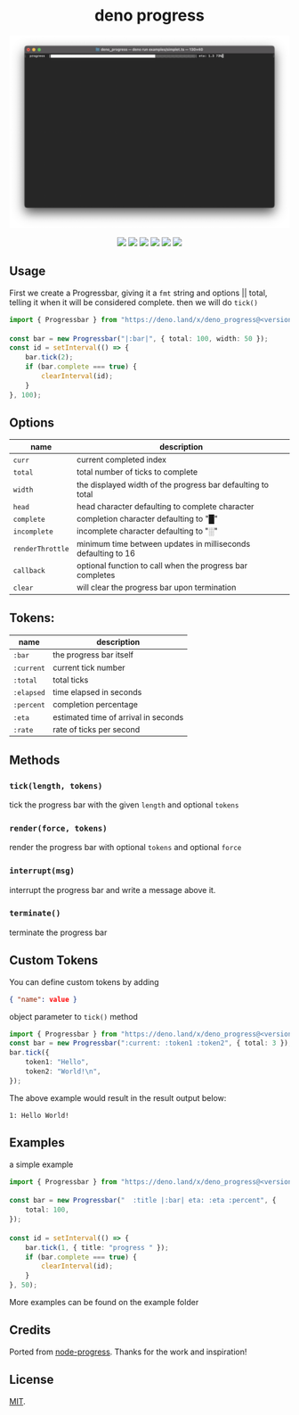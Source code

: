 <h1 align="center">deno progress</h1>

![screenshot](./assets/screenshot.png)

<p align="center">
<img src="https://github.com/Eyoatam/deno_progress/workflows/ci/badge.svg">
<a href="https://doc.deno.land/https/deno.land/x/deno_progress/mod.ts"><img src="https://doc.deno.land/badge.svg"></a>
<img src="https://img.shields.io/endpoint?url=https%3A%2F%2Fdeno-visualizer.danopia.net%2Fshields%2Fupdates%2Fx%2Fdeno_progress%2Fmod.ts">
<img src="https://img.shields.io/endpoint?url=https%3A%2F%2Fdeno-visualizer.danopia.net%2Fshields%2Flatest-version%2Fx%2Fdeno_progress%2Fmod.ts">
<img src="https://img.shields.io/badge/license-MIT-blue.svg">
<img src="https://img.shields.io/badge/deno-^1.5.0-informational?logo=deno">
</p>

## Usage

First we create a Progressbar, giving it a `fmt` string and options || total,
<br> telling it when it will be considered complete. then we will do `tick()`

```ts
import { Progressbar } from "https://deno.land/x/deno_progress@<version>/mod.ts";

const bar = new Progressbar("|:bar|", { total: 100, width: 50 });
const id = setInterval(() => {
	bar.tick(2);
	if (bar.complete === true) {
		clearInterval(id);
	}
}, 100);
```

## Options

| name             | description                                                   |
| ---------------- | ------------------------------------------------------------- |
| `curr`           | current completed index                                       |
| `total`          | total number of ticks to complete                             |
| `width`          | the displayed width of the progress bar defaulting to total   |
| `head`           | head character defaulting to complete character               |
| `complete`       | completion character defaulting to "█"                        |
| `incomplete`     | incomplete character defaulting to "░"                        |
| `renderThrottle` | minimum time between updates in milliseconds defaulting to 16 |
| `callback`       | optional function to call when the progress bar completes     |
| `clear`          | will clear the progress bar upon termination                  |

## Tokens:

| name       | description                          |
| ---------- | ------------------------------------ |
| `:bar`     | the progress bar itself              |
| `:current` | current tick number                  |
| `:total`   | total ticks                          |
| `:elapsed` | time elapsed in seconds              |
| `:percent` | completion percentage                |
| `:eta`     | estimated time of arrival in seconds |
| `:rate`    | rate of ticks per second             |

## Methods

### `tick(length, tokens)`

tick the progress bar with the given `length` and optional `tokens`

### `render(force, tokens)`

render the progress bar with optional `tokens` and optional `force`

### `interrupt(msg)`

interrupt the progress bar and write a message above it.

### `terminate()`

terminate the progress bar

## Custom Tokens

You can define custom tokens by adding

```json
{ "name": value }
```

object parameter to `tick()` method

```ts
import { Progressbar } from "https://deno.land/x/deno_progress@<version>/mod.ts";
const bar = new Progressbar(":current: :token1 :token2", { total: 3 });
bar.tick({
	token1: "Hello",
	token2: "World!\n",
});
```

The above example would result in the result output below:

```
1: Hello World!
```

## Examples

a simple example

```ts
import { Progressbar } from "https://deno.land/x/deno_progress@<version>/mod.ts";

const bar = new Progressbar("  :title |:bar| eta: :eta :percent", {
	total: 100,
});

const id = setInterval(() => {
	bar.tick(1, { title: "progress " });
	if (bar.complete === true) {
		clearInterval(id);
	}
}, 50);
```

More examples can be found on the example folder

## Credits

Ported from [node-progress](https://github.com/visionmedia/node-progress).
Thanks for the work and inspiration!

## License

[MIT](https://github.com/Eyoatam/deno_progress/LICENSE).
